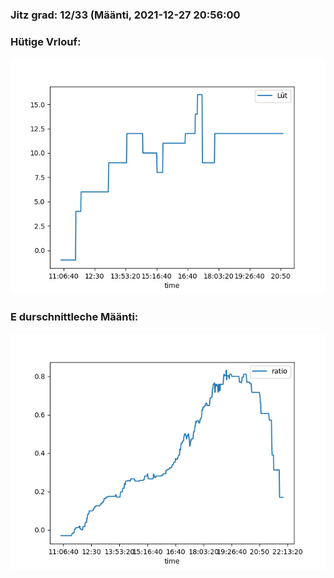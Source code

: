 ### Jitz grad: 12/33 (Määnti, 2021-12-27 20:56:00

### Hütige Vrlouf:
![Graph](Today.png)

### E durschnittleche Määnti:
![Graph](Määnti.png)